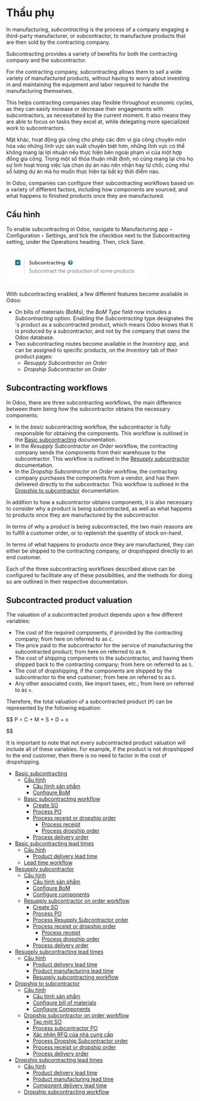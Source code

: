 # Thầu phụ

In manufacturing, *subcontracting* is the process of a company engaging a third-party manufacturer,
or subcontractor, to manufacture products that are then sold by the contracting company.

Subcontracting provides a variety of benefits for both the contracting company and the
subcontractor.

For the contracting company, subcontracting allows them to sell a wide variety of manufactured
products, without having to worry about investing in and maintaining the equipment and labor
required to handle the manufacturing themselves.

This helps contracting companies stay flexible throughout economic cycles, as they can easily
increase or decrease their engagements with subcontractors, as necessitated by the current moment.
It also means they are able to focus on tasks they excel at, while delegating more specialized work
to subcontractors.

Mặt khác, hoạt động gia công cho phép các đơn vị gia công chuyên môn hóa vào những lĩnh vực sản xuất chuyên biệt hơn, những lĩnh vực có thể không mang lại lợi nhuận nếu thực hiện bên ngoài phạm vi của một hợp đồng gia công. Trong một số thỏa thuận nhất định, nó cũng mang lại cho họ sự linh hoạt trong việc lựa chọn dự án nào nên nhận hay từ chối, cũng như số lượng dự án mà họ muốn thực hiện tại bất kỳ thời điểm nào.

In Odoo, companies can configure their subcontracting workflows based on a variety of different
factors, including how components are sourced, and what happens to finished products once they are
manufactured.

## Cấu hình

To enable subcontracting in Odoo, navigate to Manufacturing app ‣ Configuration
‣ Settings, and tick the checkbox next to the Subcontracting setting, under the
Operations heading. Then, click Save.

![The Subcontracting setting in the manufacturing app.](subcontracting/subcontracting-setting.png)

With subcontracting enabled, a few different features become available in Odoo:

- On bills of materials (BoMs), the *BoM Type* field now includes a *Subcontracting* option.
  Enabling the *Subcontracting*  type designates the 's product as a subcontracted
  product, which means Odoo knows that it is produced by a subcontractor, and not by the company
  that owns the Odoo database.
- Two subcontracting routes become available in the *Inventory* app, and can be assigned to specific
  products, on the *Inventory* tab of their product pages:
  - *Resupply Subcontractor on Order*
  - *Dropship Subcontractor on Order*

## Subcontracting workflows

In Odoo, there are three subcontracting workflows, the main difference between them being *how* the
subcontractor obtains the necessary components:

- In the *basic* subcontracting workflow, the subcontractor is fully responsible for obtaining the
  components. This workflow is outlined in the [Basic subcontracting](subcontracting/subcontracting_basic.md)
  documentation.
- In the *Resupply Subcontractor on Order* workflow, the contracting company sends the components
  from their warehouse to the subcontractor. This workflow is outlined in the
  [Resupply subcontractor](subcontracting/subcontracting_resupply.md) documentation.
- In the *Dropship Subcontractor on Order* workflow, the contracting company purchases the
  components from a vendor, and has them delivered directly to the subcontractor. This workflow is
  outlined in the [Dropship to subcontractor](subcontracting/subcontracting_dropship.md) documentation.

In addition to how a subcontractor obtains components, it is also necessary to consider why a
product is being subcontracted, as well as what happens to products once they are manufactured by
the subcontractor.

In terms of why a product is being subcontracted, the two main reasons are to fulfill a customer
order, or to replenish the quantity of stock on-hand.

In terms of what happens to products once they are manufactured, they can either be shipped to the
contracting company, or dropshipped directly to an end customer.

Each of the three subcontracting workflows described above can be configured to facilitate any of
these possibilities, and the methods for doing so are outlined in their respective documentation.

## Subcontracted product valuation

The valuation of a subcontracted product depends upon a few different variables:

- The cost of the required components, if provided by the contracting company; from here on referred
  to as `C`.
- The price paid to the subcontractor for the service of manufacturing the subcontracted product;
  from here on referred to as `M`.
- The cost of shipping components to the subcontractor, and having them shipped back to the
  contracting company; from here on referred to as `S`.
- The cost of dropshipping, if the components are shipped by the subcontractor to the end customer;
  from here on referred to as `D`.
- Any other associated costs, like import taxes, etc.; from here on referred to as `x`.

Therefore, the total valuation of a subcontracted product (`P`) can be represented by the following
equation:

$$
P = C + M + S + D + x

$$

It is important to note that not every subcontracted product valuation will include all of these
variables. For example, if the product is not dropshipped to the end customer, then there is no need
to factor in the cost of dropshipping.

* [Basic subcontracting](subcontracting/subcontracting_basic.md)
  * [Cấu hình](subcontracting/subcontracting_basic.md#configuration)
    * [Cấu hình sản phẩm](subcontracting/subcontracting_basic.md#configure-product)
    * [Configure BoM](subcontracting/subcontracting_basic.md#configure-bom)
  * [Basic subcontracting workflow](subcontracting/subcontracting_basic.md#basic-subcontracting-workflow)
    * [Create SO](subcontracting/subcontracting_basic.md#create-so)
    * [Process PO](subcontracting/subcontracting_basic.md#process-po)
    * [Process receipt or dropship order](subcontracting/subcontracting_basic.md#process-receipt-or-dropship-order)
      * [Process receipt](subcontracting/subcontracting_basic.md#process-receipt)
      * [Process dropship order](subcontracting/subcontracting_basic.md#process-dropship-order)
    * [Process delivery order](subcontracting/subcontracting_basic.md#process-delivery-order)
* [Basic subcontracting lead times](subcontracting/basic_subcontracting_lead_times.md)
  * [Cấu hình](subcontracting/basic_subcontracting_lead_times.md#configuration)
    * [Product delivery lead time](subcontracting/basic_subcontracting_lead_times.md#product-delivery-lead-time)
  * [Lead time workflow](subcontracting/basic_subcontracting_lead_times.md#lead-time-workflow)
* [Resupply subcontractor](subcontracting/subcontracting_resupply.md)
  * [Cấu hình](subcontracting/subcontracting_resupply.md#configuration)
    * [Cấu hình sản phẩm](subcontracting/subcontracting_resupply.md#configure-product)
    * [Configure BoM](subcontracting/subcontracting_resupply.md#configure-bom)
    * [Configure components](subcontracting/subcontracting_resupply.md#configure-components)
  * [Resupply subcontractor on order workflow](subcontracting/subcontracting_resupply.md#resupply-subcontractor-on-order-workflow)
    * [Create SO](subcontracting/subcontracting_resupply.md#create-so)
    * [Process PO](subcontracting/subcontracting_resupply.md#process-po)
    * [Process Resupply Subcontractor order](subcontracting/subcontracting_resupply.md#process-resupply-subcontractor-order)
    * [Process receipt or dropship order](subcontracting/subcontracting_resupply.md#process-receipt-or-dropship-order)
      * [Process receipt](subcontracting/subcontracting_resupply.md#process-receipt)
      * [Process dropship order](subcontracting/subcontracting_resupply.md#process-dropship-order)
    * [Process delivery order](subcontracting/subcontracting_resupply.md#process-delivery-order)
* [Resupply subcontracting lead times](subcontracting/resupply_subcontracting_lead_times.md)
  * [Cấu hình](subcontracting/resupply_subcontracting_lead_times.md#configuration)
    * [Product delivery lead time](subcontracting/resupply_subcontracting_lead_times.md#product-delivery-lead-time)
    * [Product manufacturing lead time](subcontracting/resupply_subcontracting_lead_times.md#product-manufacturing-lead-time)
    * [Resupply subcontracting workflow](subcontracting/resupply_subcontracting_lead_times.md#resupply-subcontracting-workflow)
* [Dropship to subcontractor](subcontracting/subcontracting_dropship.md)
  * [Cấu hình](subcontracting/subcontracting_dropship.md#configuration)
    * [Cấu hình sản phẩm](subcontracting/subcontracting_dropship.md#configure-product)
    * [Configure bill of materials](subcontracting/subcontracting_dropship.md#configure-bill-of-materials)
    * [Configure Components](subcontracting/subcontracting_dropship.md#configure-components)
  * [Dropship subcontractor on order workflow](subcontracting/subcontracting_dropship.md#dropship-subcontractor-on-order-workflow)
    * [Tạo một SO](subcontracting/subcontracting_dropship.md#create-an-so)
    * [Process subcontractor PO](subcontracting/subcontracting_dropship.md#process-subcontractor-po)
    * [Xác nhận RFQ của nhà cung cấp](subcontracting/subcontracting_dropship.md#confirm-vendor-rfq)
    * [Process Dropship Subcontractor order](subcontracting/subcontracting_dropship.md#process-dropship-subcontractor-order)
    * [Process receipt or dropship order](subcontracting/subcontracting_dropship.md#process-receipt-or-dropship-order)
    * [Process delivery order](subcontracting/subcontracting_dropship.md#process-delivery-order)
* [Dropship subcontracting lead times](subcontracting/dropship_subcontracting_lead_times.md)
  * [Cấu hình](subcontracting/dropship_subcontracting_lead_times.md#configuration)
    * [Product delivery lead time](subcontracting/dropship_subcontracting_lead_times.md#product-delivery-lead-time)
    * [Product manufacturing lead time](subcontracting/dropship_subcontracting_lead_times.md#product-manufacturing-lead-time)
    * [Component delivery lead time](subcontracting/dropship_subcontracting_lead_times.md#component-delivery-lead-time)
  * [Dropship subcontracting workflow](subcontracting/dropship_subcontracting_lead_times.md#dropship-subcontracting-workflow)
